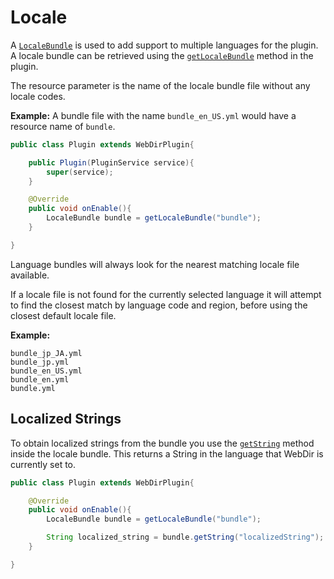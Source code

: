 # Locale

A [`LocaleBundle`](/webdir/documentation/com/kttdevelopment/webdir/api/LocaleBundle.html) is used to add support to multiple languages for the plugin. A locale bundle can be retrieved using the [`getLocaleBundle`](/webdir/documentation/com/kttdevelopment/webdir/api/WebDirPlugin.html#getLocaleBundle(java.lang.String)) method in the plugin.

The resource parameter is the name of the locale bundle file without any locale codes.

**Example:** A bundle file with the name `bundle_en_US.yml` would have a resource name of `bundle`.

```java
public class Plugin extends WebDirPlugin{

    public Plugin(PluginService service){
        super(service);
    }

    @Override
    public void onEnable(){
        LocaleBundle bundle = getLocaleBundle("bundle");
    }

}
```

Language bundles will always look for the nearest matching locale file available.

If a locale file is not found for the currently selected language it will attempt to find the closest match by language code and region, before using the closest default locale file.

**Example:**
```
bundle_jp_JA.yml
bundle_jp.yml
bundle_en_US.yml
bundle_en.yml
bundle.yml
```

## Localized Strings

To obtain localized strings from the bundle you use the [`getString`](/webdir/documentation/com/kttdevelopment/webdir/api/LocaleBundle.html#getString(java.lang.String)) method inside the locale bundle. This returns a String in the language that WebDir is currently set to.

``` java
public class Plugin extends WebDirPlugin{

    @Override
    public void onEnable(){
        LocaleBundle bundle = getLocaleBundle("bundle");

        String localized_string = bundle.getString("localizedString");
    }

}
```